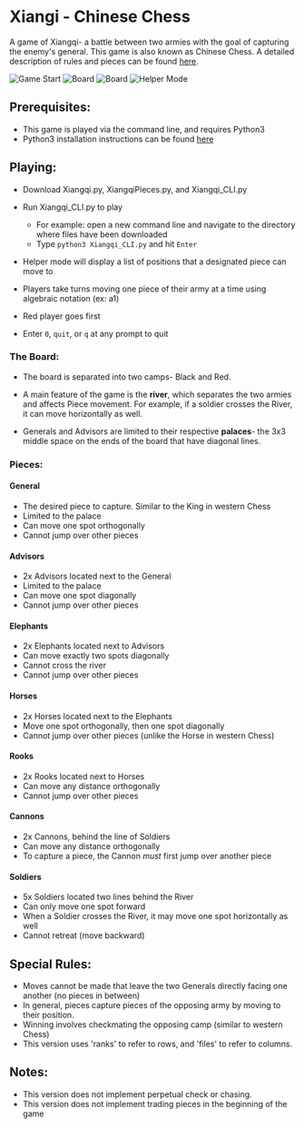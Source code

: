 # Xiangi - Chinese Chess

A game of Xiangqi- a battle between two armies with the goal of capturing the enemy's
general. This game is also known as Chinese Chess. A detailed description of rules and pieces can be found [here](https://en.wikipedia.org/wiki/Xiangqi).

![Game Start](https://raw.githubusercontent.com/mcastillo22/Xiangqi/master/Screenshots/main.png)
![Board](https://raw.githubusercontent.com/mcastillo22/Xiangqi/master/Screenshots/board.png) ![Board](https://raw.githubusercontent.com/mcastillo22/Xiangqi/master/Screenshots/board2.png)
![Helper Mode](https://raw.githubusercontent.com/mcastillo22/Xiangqi/master/Screenshots/helper.png)

## Prerequisites:
* This game is played via the command line, and requires Python3
* Python3 installation instructions can be found [here](https://realpython.com/installing-python/)

## Playing:
* Download Xiangqi.py, XiangqiPieces.py, and Xiangqi_CLI.py
* Run Xiangqi_CLI.py to play
  * For example: open a new command line and navigate to the directory where files have been downloaded
  * Type `python3 Xiangqi_CLI.py` and hit `Enter`
* Helper mode will display a list of positions that a designated piece can move to


* Players take turns moving one piece of their army at a time using algebraic notation (ex: a1)
* Red player goes first
* Enter `0`, `quit`, or `q` at any prompt to quit

### The Board:
* The board is separated into two camps- Black and Red.

* A main feature of the game is the **river**, which separates the two armies and affects Piece movement.
For example, if a soldier crosses the River, it can move horizontally as well.

* Generals and Advisors are limited to their respective **palaces**- the 3x3 middle space on the ends of the board that have diagonal lines.

### Pieces:
#### General
* The desired piece to capture. Similar to the King in western Chess
* Limited to the palace
* Can move one spot orthogonally
* Cannot jump over other pieces

#### Advisors
* 2x Advisors located next to the General
* Limited to the palace
* Can move one spot diagonally
* Cannot jump over other pieces

#### Elephants
* 2x Elephants located next to Advisors
* Can move exactly two spots diagonally
* Cannot cross the river
* Cannot jump over other pieces

#### Horses
* 2x Horses located next to the Elephants
* Move one spot orthogonally, then one spot diagonally
* Cannot jump over other pieces (unlike the Horse in western Chess)

#### Rooks
* 2x Rooks located next to Horses
* Can move any distance orthogonally
* Cannot jump over other pieces

#### Cannons
* 2x Cannons, behind the line of Soldiers
* Can move any distance orthogonally
* To capture a piece, the Cannon *must* first jump over another piece

#### Soldiers
* 5x Soldiers located two lines behind the River 
* Can only move one spot forward
* When a Soldier crosses the River, it may move one spot horizontally as well
* Cannot retreat (move backward)

## Special Rules:
* Moves cannot be made that leave the two Generals directly facing one another (no pieces in between)
* In general, pieces capture pieces of the opposing army by moving to their position.
* Winning involves checkmating the opposing camp (similar to western Chess)
* This version uses 'ranks' to refer to rows, and 'files' to refer to columns.

## Notes:
* This version does not implement perpetual check or chasing.
* This version does not implement trading pieces in the beginning of the game